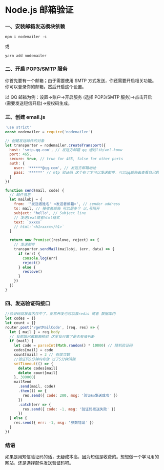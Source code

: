 # Node.js 邮箱验证

### 一、安装邮箱发送模块依赖

```
npm i nodemailer -s
```

或

```
yarn add nodemailer
```

### 二、开启 POP3/SMTP 服务

你首先要有一个邮箱；由于需要使用 SMTP 方式发送，你还需要开启相关功能。你可以登录你的邮箱，然后开启这个设置。

以 QQ 邮箱为例：设置->账户->开启服务 (选择 POP3/SMTP 服务)->点击开启 (需要发送短信开启)->授权码生成。

### 三、创建 email.js

```javascript
'use strict'
const nodemailer = require('nodemailer')

// 创建发送邮件的对象
let transporter = nodemailer.createTransport({
  host: 'smtp.qq.com', // 发送方邮箱 qq 通过lib/wel-konw
  port: 465,
  secure: true, // true for 465, false for other ports
  auth: {
    user: '******@qq.com', // 发送方邮箱地址
    pass: '******' // mtp 验证码 这个有了才可以发送邮件，可以qq邮箱去查看自己的码
  }
})

function send(mail, code) {
  // 邮件信息
  let mailobj = {
    from: '"发送者姓名" <发送者邮箱>', // sender address
    to: mail, // 接收者邮箱 可以是多个 以,号隔开
    subject: 'hello', // Subject line
    // 发送text或者html格式
    text: `xxxxx`
    // html:`<h1>xxxx</h1>`
  }

  return new Promise((reslove, reject) => {
    // 发送邮件
    transporter.sendMail(mailobj, (err, data) => {
      if (err) {
        console.log(err)
        reject()
      } else {
        reslove()
      }
    })
  })
}
```

### 四、发送验证码接口

```javascript
//验证码就放着内存中了。正常开发也可以放redis 或者 数据库内
let codes = {}
let count = {}
router.post('/getMailCode', (req, res) => {
  let { mail } = req.body
  // 我前端已做邮箱校验 这里我只做了是否有值判断
  if (mail) {
    let code = parseInt(Math.random() * 10000) // 随机验证码
    codes[mail] = code
    count[mail] = 3 // 有效次数
    //验证码5分钟内有效 过了5分钟清除
    setTimeout(() => {
      delete codes[mail]
      delete count[mail]
    }, 300000)
    mailSend
      .send(mail, code)
      .then(() => {
        res.send({ code: 200, msg: '验证码发送成功' })
      })
      .catch(err => {
        res.send({ code: -1, msg: '验证码发送失败' })
      })
  } else {
    res.send({ err: -1, msg: '参数错误' })
  }
})
```

### 结语

如果是用短信验证码的话，无疑成本高，因为短信是收费的。想想做一个学习用的网站，还是选择邮件发送验证码吧。
